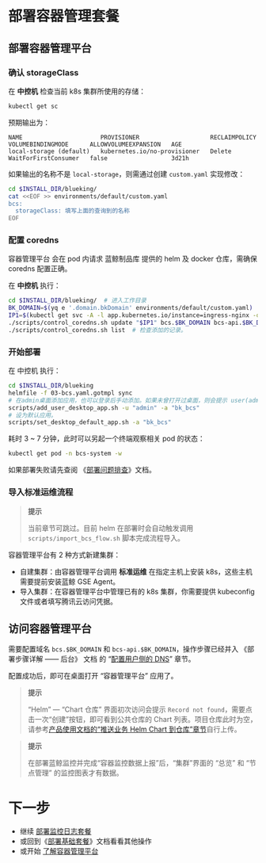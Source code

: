 # 部署容器管理套餐

## 部署容器管理平台
### 确认 storageClass
在 **中控机** 检查当前 k8s 集群所使用的存储：
``` bash
kubectl get sc
```
预期输出为：
``` plain
NAME                      PROVISIONER                    RECLAIMPOLICY   VOLUMEBINDINGMODE      ALLOWVOLUMEEXPANSION   AGE
local-storage (default)   kubernetes.io/no-provisioner   Delete          WaitForFirstConsumer   false                  3d21h
```

如果输出的名称不是 `local-storage`，则需通过创建 `custom.yaml` 实现修改：
``` bash
cd $INSTALL_DIR/blueking/
cat <<EOF >> environments/default/custom.yaml
bcs:
  storageClass: 填写上面的查询到的名称
EOF
```

### 配置 coredns
容器管理平台 会在 pod 内请求 蓝鲸制品库 提供的 helm 及 docker 仓库，需确保 coredns 配置正确。

在 **中控机** 执行：
``` bash
cd $INSTALL_DIR/blueking/  # 进入工作目录
BK_DOMAIN=$(yq e '.domain.bkDomain' environments/default/custom.yaml)  # 从自定义配置中提取, 也可自行赋值
IP1=$(kubectl get svc -A -l app.kubernetes.io/instance=ingress-nginx -o jsonpath='{.items[0].spec.clusterIP}')
./scripts/control_coredns.sh update "$IP1" bcs.$BK_DOMAIN bcs-api.$BK_DOMAIN docker.$BK_DOMAIN helm.$BK_DOMAIN
./scripts/control_coredns.sh list  # 检查添加的记录。
```

### 开始部署
在 中控机 执行：
``` bash
cd $INSTALL_DIR/blueking
helmfile -f 03-bcs.yaml.gotmpl sync
# 在admin桌面添加应用，也可以登录后手动添加。如果未曾打开过桌面，则会提示 user(admin) not exists，可忽略。
scripts/add_user_desktop_app.sh -u "admin" -a "bk_bcs"
# 设为默认应用。
scripts/set_desktop_default_app.sh -a "bk_bcs"
```
耗时 3 ~ 7 分钟，此时可以另起一个终端观察相关 pod 的状态：
``` bash
kubectl get pod -n bcs-system -w
```

如果部署失败请先查阅 《[部署问题排查](troubles/deploy-helm.md)》文档。

### 导入标准运维流程
>**提示**
>
>当前章节可跳过。目前 helm 在部署时会自动触发调用 `scripts/import_bcs_flow.sh` 脚本完成流程导入。

容器管理平台有 2 种方式新建集群：
* 自建集群：由容器管理平台调用 **标准运维** 在指定主机上安装 k8s，这些主机需要提前安装蓝鲸 GSE Agent。
* 导入集群：在容器管理平台中管理已有的 k8s 集群，你需要提供 kubeconfig 文件或者填写腾讯云访问凭据。


## 访问容器管理平台

需要配置域名 `bcs.$BK_DOMAIN` 和 `bcs-api.$BK_DOMAIN`，操作步骤已经并入 《部署步骤详解 —— 后台》 文档 的 “[配置用户侧的 DNS](manual-install-bkce.md#hosts-in-user-pc)” 章节。

配置成功后，即可在桌面打开 “容器管理平台” 应用了。

>**提示**
>
>“Helm” — “Chart 仓库” 界面初次访问会提示 `Record not found`，需要点击一次“创建”按钮，即可看到公共仓库的 Chart 列表。项目仓库此时为空，请参考[产品使用文档的“推送业务 Helm Chart 到仓库”章节](../../BCS/1.28/UserGuide/Function/helm/ServiceAccess.md)自行上传。

>**提示**
>
>在部署蓝鲸监控并完成“容器监控数据上报”后，“集群”界面的 “总览” 和 “节点管理” 的监控图表才有数据。


# 下一步
* 继续 [部署监控日志套餐](install-co-suite.md)
* 或回到《[部署基础套餐](install-bkce.md#next)》文档看看其他操作
* 或开始 [了解容器管理平台](../../BCS/1.28/UserGuide/Introduction/README.md)
